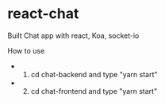 # react-chat
Built Chat app with react, Koa, socket-io

How to use
- 1. cd chat-backend and type "yarn start"
- 2. cd chat-frontend and type "yarn start"
